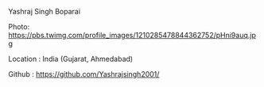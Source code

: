 Yashraj Singh Boparai

Photo: https://pbs.twimg.com/profile_images/1210285478844362752/pHni9auq.jpg

Location : India (Gujarat, Ahmedabad)

Github : https://github.com/Yashrajsingh2001/
